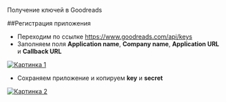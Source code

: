 Получение ключей в Goodreads

##Регистрация приложения

* Переходим по ссылке <https://www.goodreads.com/api/keys>
* Заполняем поля **Application name**, **Company name**, **Application URL** и **Callback URL**

[![Картинка 1](http://st.bezumkin.ru/files/8/4/5/84567b894ef06f93142acc2ba27c5bfa.png)](http://st.bezumkin.ru/files/8/4/5/84567b894ef06f93142acc2ba27c5bfa.png)

* Сохраняем приложение и копируем **key** и **secret**

[![Картинка 2](http://st.bezumkin.ru/files/4/c/3/4c33ebe560e3f8cf20244becf2147c31.png)](http://st.bezumkin.ru/files/4/c/3/4c33ebe560e3f8cf20244becf2147c31.png)
